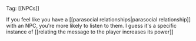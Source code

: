 Tag: [[NPCs]]

If you feel like you have a [[parasocial relationships|parasocial relationship]] with an NPC, you're more likely to listen to them. I guess it's a specific instance of [[relating the message to the player increases its power]]
